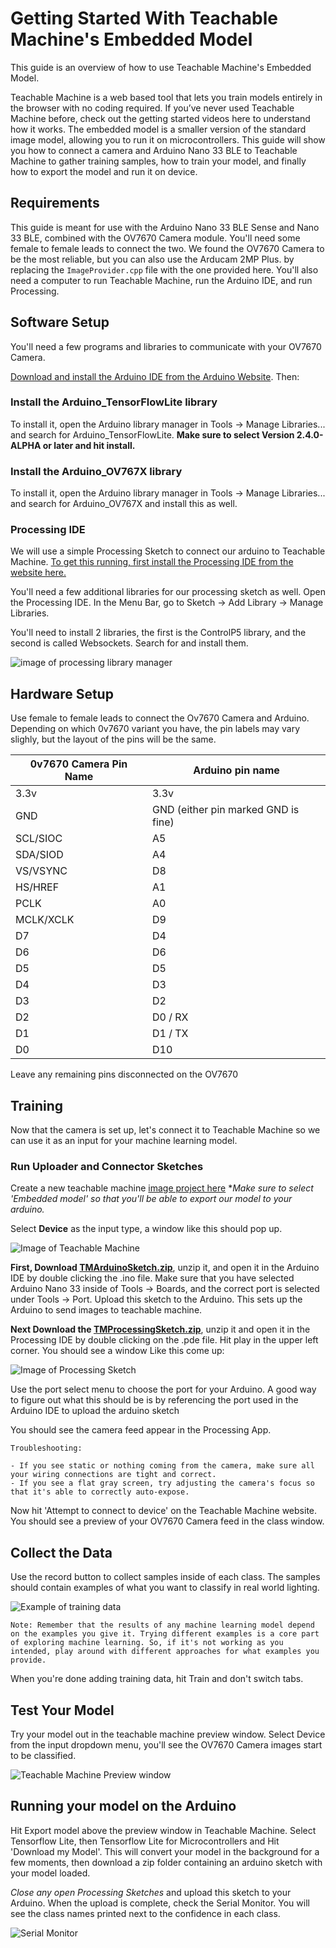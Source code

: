 # Getting Started With Teachable Machine's Embedded Model

This guide is an overview of how to use Teachable Machine's Embedded Model.

Teachable Machine is a web based tool that lets you train models entirely in the browser with no coding required. If you’ve never used Teachable Machine before, check out the getting started videos here to understand how it works. The embedded model is a smaller version of the standard image model, allowing you to run it on microcontrollers.
This guide will show you how to connect a camera and Arduino Nano 33 BLE to Teachable Machine to gather training samples, how to train your model, and finally how to export the model and run it on device.

## Requirements

This guide is meant for use with the Arduino Nano 33 BLE Sense and Nano 33 BLE, combined with the OV7670 Camera module. You'll need some female to female leads to connect the two.
We found the OV7670 Camera to be the most reliable, but you can also use the Arducam 2MP Plus. by replacing the `ImageProvider.cpp` file with the one provided here.
You'll also need a computer to run Teachable Machine, run the Arduino IDE, and run Processing.

## Software Setup

You'll need a few programs and libraries to communicate with your OV7670 Camera.

[Download and install the Arduino IDE from the Arduino Website](https://www.arduino.cc/en/software). Then:

### Install the Arduino_TensorFlowLite library

To install it, open the Arduino library manager in Tools -> Manage Libraries... and search for Arduino_TensorFlowLite. **Make sure to select Version 2.4.0-ALPHA or later and hit install.**

### Install the Arduino_OV767X library

To install it, open the Arduino library manager in Tools -> Manage Libraries... and search for Arduino_OV767X and install this as well.

### Processing IDE

We will use a simple Processing Sketch to connect our arduino to Teachable Machine. [To get this running, first install the Processing IDE from the website here.](https://processing.org/download/)

You'll need a few additional libraries for our processing sketch as well. Open the Processing IDE. In the Menu Bar, go to Sketch -> Add Library -> Manage Libraries.

You'll need to install 2 libraries, the first is the ControlP5 library, and the second is called Websockets. Search for and install them.

![image of processing library manager](./GettingStartedimages/processing_libraries.png)

## Hardware Setup

Use female to female leads to connect the Ov7670 Camera and Arduino. Depending on which 0v7670 variant you have, the pin labels may vary slighly, but the layout of the pins will be the same.

|0v7670 Camera Pin Name|Arduino pin name|
|----------------|----------------|
|3.3v|3.3v|
|GND|GND (either pin marked GND is fine)|
|SCL/SIOC|A5|
|SDA/SIOD|A4|
|VS/VSYNC|D8|
|HS/HREF|A1|
|PCLK|A0|
|MCLK/XCLK|D9|
|D7|D4|
|D6|D6|
|D5|D5|
|D4|D3|
|D3|D2|
|D2|D0 / RX|
|D1|D1 / TX|
|D0|D10|

Leave any remaining pins disconnected on the OV7670

## Training

Now that the camera is set up, let's connect it to Teachable Machine so we can use it as an input for your machine learning model.

### Run Uploader and Connector Sketches

Create a new teachable machine [image project here](https://teachablemachine.withgoogle.com) **Make sure to select 'Embedded model' so that you'll be able to export our model to your arduino.*

Select **Device** as the input type, a window like this should pop up.

![Image of Teachable Machine](./GettingStartedimages/sketches.png)

**First, Download [TMArduinoSketch.zip](https://storage.googleapis.com/tiny-templates/TMConnector.zip)**, unzip it, and open it in the Arduino IDE by double clicking the .ino file. Make sure that you have selected Arduino Nano 33 inside of Tools -> Boards, and the correct port is selected under Tools -> Port. Upload this sketch to the Arduino. This sets up the Arduino to send images to teachable machine.

**Next Download the [TMProcessingSketch.zip](https://storage.googleapis.com/tiny-templates/TMUploader.zip)**, unzip it and open it in the Processing IDE by double clicking on the .pde file. Hit play in the upper left corner. You should see a window Like this come up:

![Image of Processing Sketch](./GettingStartedimages/port_select.png)

Use the port select menu to choose the port for your Arduino. A good way to figure out what this should be is by referencing the port used in the Arduino IDE to upload the arduino sketch

You should see the camera feed appear in the Processing App.

```text
Troubleshooting:

- If you see static or nothing coming from the camera, make sure all your wiring connections are tight and correct.
- If you see a flat gray screen, try adjusting the camera's focus so that it's able to correctly auto-expose.
```

Now hit 'Attempt to connect to device' on the Teachable Machine website. You should see a preview of your OV7670 Camera feed in the class window.

## Collect the Data

Use the record button to collect samples inside of each class. The samples should contain examples of what you want to classify in real world lighting.

![Example of training data](GettingStartedimages/train_data.png)

```text
Note: Remember that the results of any machine learning model depend on the examples you give it. Trying different examples is a core part of exploring machine learning. So, if it's not working as you intended, play around with different approaches for what examples you provide.
```

When you're done adding training data, hit Train and don't switch tabs.

## Test Your Model

Try your model out in the teachable machine preview window. Select Device from the input dropdown menu, you'll see the OV7670 Camera images start to be classified.

![Teachable Machine Preview window](./GettingStartedimages/tm_fpo.gif)

## Running your model on the Arduino

Hit Export model above the preview window in Teachable Machine. Select Tensorflow Lite, then Tensorflow Lite for Microcontrollers and Hit 'Download my Model'. This will convert your model in the background for a few moments, then download a zip folder containing an arduino sketch with your model loaded.

*Close any open Processing Sketches* and upload this sketch to your Arduino. When the upload is complete, check the Serial Monitor. You will see the class names printed next to the confidence in each class.

![Serial Monitor](./GettingStartedimages/serial_mon.png)